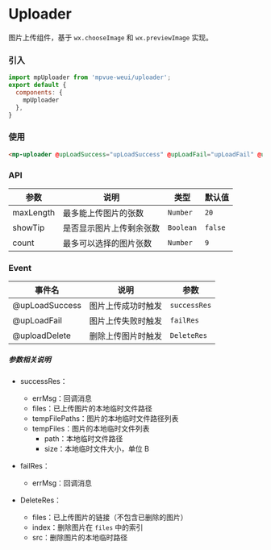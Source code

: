 # Uploader

图片上传组件，基于 `wx.chooseImage` 和 `wx.previewImage` 实现。

<imgPreview imgUrl="/assets/uploader.png"/>

### 引入

``` js
import mpUploader from 'mpvue-weui/uploader';
export default {
  components: {
    mpUploader
  },
}
```

### 使用

``` html
<mp-uploader @upLoadSuccess="upLoadSuccess" @upLoadFail="upLoadFail" @uploadDelete="uploadDelete" :showTip=false :count=1></mp-uploader>
```

### API
| 参数 | 说明 | 类型 | 默认值 |
|-----------|-----------|-----------|-------------|
| maxLength | 最多能上传图片的张数 | `Number` | `20` |
| showTip | 是否显示图片上传剩余张数| `Boolean` | `false` |
| count | 最多可以选择的图片张数| `Number` | `9` |

### Event
| 事件名 | 说明 | 参数 |
|-----------|-----------|-----------|
| @upLoadSuccess | 图片上传成功时触发 | `successRes` |
| @upLoadFail | 图片上传失败时触发 | `failRes` |
| @uploadDelete | 删除上传图片时触发 | `DeleteRes` |

##### 参数相关说明
* successRes：
  * errMsg：回调消息
  * files：已上传图片的本地临时文件路径
  * tempFilePaths：图片的本地临时文件路径列表
  * tempFiles：图片的本地临时文件列表
    * path：本地临时文件路径
    * size：本地临时文件大小，单位 B

* failRes：
  * errMsg：回调消息

* DeleteRes：
  * files：已上传图片的链接（不包含已删除的图片）
  * index：删除图片在 `files` 中的索引
  * src：删除图片的本地临时路径
